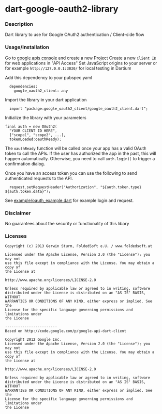 # dart-google-oauth2-library

### Description
 
Dart library to use for Google OAuth2 authentication / Client-side flow


### Usage/Installation


Go to [google apis console](https://code.google.com/apis/console/) and create a new Project
Create a new `Client ID` for web applications in "API Access"
Set JavaScript origins to your server or for example `http://127.0.0.1:3030/` for local testing in Dartium

Add this dependency to your pubspec.yaml

```
  dependencies:
    google_oauth2_client: any
```

Import the library in your dart application

```
  import "package:google_oauth2_client/google_oauth2_client.dart";
```

Initialize the library with your parameters

```
final auth = new OAuth2(
  "YOUR CLIENT ID HERE",
  ["scope1", "scope2", ...],
  tokenLoaded:oauthReady);
```

The `oauthReady` function will be called once your app has a valid OAuth token to call the APIs.
If the user has authorized the app in the past, this will happen automatically.
Otherwise, you need to call `auth.login()` to trigger a confirmation dialog.

Once you have an access token you can use the following to send authenticated requests to the API.

```
  request.setRequestHeader("Authorization", "${auth.token.type} ${auth.token.data}");
```

See [example/oauth_example.dart](example/oauth_example.dart) for example login and request.

### Disclaimer

No guarantees about the security or functionality of this libary

### Licenses

```
Copyright (c) 2013 Gerwin Sturm, FoldedSoft e.U. / www.foldedsoft.at

Licensed under the Apache License, Version 2.0 (the "License"); you may not
use this file except in compliance with the License. You may obtain a copy of
the License at

http://www.apache.org/licenses/LICENSE-2.0

Unless required by applicable law or agreed to in writing, software
distributed under the License is distributed on an "AS IS" BASIS, WITHOUT
WARRANTIES OR CONDITIONS OF ANY KIND, either express or implied. See the
License for the specific language governing permissions and limitations under
the License

------------------------
Based on http://code.google.com/p/google-api-dart-client

Copyright 2012 Google Inc.
Licensed under the Apache License, Version 2.0 (the "License"); you may not
use this file except in compliance with the License. You may obtain a copy of
the License at

http://www.apache.org/licenses/LICENSE-2.0

Unless required by applicable law or agreed to in writing, software
distributed under the License is distributed on an "AS IS" BASIS, WITHOUT
WARRANTIES OR CONDITIONS OF ANY KIND, either express or implied. See the
License for the specific language governing permissions and limitations under
the License
```
